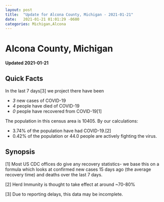 ```yaml
---
layout: post
title:  "Update for Alcona County, Michigan - 2021-01-21"
date:   2021-01-21 01:01:29 -0600
categories: Michigan,Alcona
---
```


# Alcona County, Michigan
#### Updated 2021-01-21

## Quick Facts

In the last 7 days[3] we project there have been
- *3* new cases of COVID-19
- *4* people have died of COVID-19
- *0* people have recovered from COVID-19[1]

The population in this census area is 10405. By our calculations:
- 3.74% of the population have had COVID-19.[2]
- 0.42% of the population or 44.0 people are actively fighting the virus.

## Synopsis




[1] Most US CDC offices do give any recovery statistics- we base this on a formula which looks at confirmed new cases
15 days ago (the average recovery time) and deaths over the last 7 days.

[2] Herd Immunity is thought to take effect at around ~70-80%

[3] Due to reporting delays, this data may be incomplete.
 
    